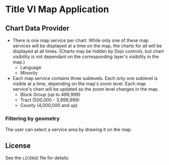 ﻿Title VI Map Application
========================

## Chart Data Provider ##

* There is one map service per chart. While only one of these map services will be displayed at a time on the map, the charts for all will be displayed at all times. (Charts may be hidden by Dojo controls, but chart visibility is not dependant on the corresponding layer's visibility in the map.)
	* Language
	* Minority
* Each map service contains three sublevels.  Each only one sublevel is visible at a time, depending on the map's zoom level. Each map service's chart will be updated as the zoom level changes in the map.
	* Block Group (up to 499,999)
	* Tract (500,000 - 3,999,999)
	* County (4,000,000 and up)

### Filtering by geometry ###

The user can select a service area by drawing it on the map.

## License ##
See the `LICENSE` file for details.